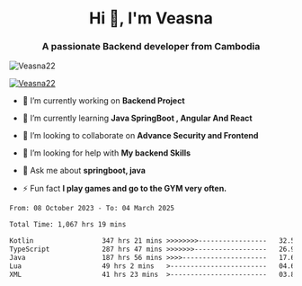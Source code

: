 <h1 align="center">Hi 👋, I'm Veasna</h1>
<h3 align="center">A passionate Backend developer from Cambodia</h3>

<p align="left"> <img src="https://komarev.com/ghpvc/?username=Veasna22&label=Profile%20views&color=0e75b6&style=flat" alt="Veasna22" /> </p>

<p align="left"> <a href="https://github.com/ryo-ma/github-profile-trophy"><img src="https://github-profile-trophy.vercel.app/?username=veasna22&theme=dracula" alt="Veasna22" /></a> </p>

- 🔭 I’m currently working on **Backend Project**

- 🌱 I’m currently learning **Java SpringBoot , Angular And React**

- 👯 I’m looking to collaborate on **Advance Security and Frontend**

- 🤝 I’m looking for help with **My backend Skills**

- 💬 Ask me about **springboot, java**

- ⚡ Fun fact **I play games and go to the GYM very often.**

<!--START_SECTION:waka-->

```txt
From: 08 October 2023 - To: 04 March 2025

Total Time: 1,067 hrs 19 mins

Kotlin                 347 hrs 21 mins >>>>>>>>-----------------   32.54 %
TypeScript             287 hrs 47 mins >>>>>>>------------------   26.96 %
Java                   187 hrs 56 mins >>>>---------------------   17.61 %
Lua                    49 hrs 2 mins   >------------------------   04.60 %
XML                    41 hrs 23 mins  >------------------------   03.88 %
```

<!--END_SECTION:waka-->
